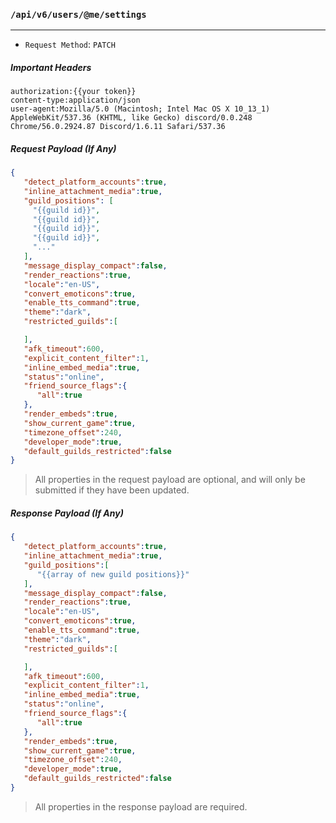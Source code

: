 ### `/api/v6/users/@me/settings`
------

* `Request Method`: `PATCH`

##### Important Headers
```
authorization:{{your token}}
content-type:application/json
user-agent:Mozilla/5.0 (Macintosh; Intel Mac OS X 10_13_1) AppleWebKit/537.36 (KHTML, like Gecko) discord/0.0.248 Chrome/56.0.2924.87 Discord/1.6.11 Safari/537.36
```

##### Request Payload (If Any)
```json
{
   "detect_platform_accounts":true,
   "inline_attachment_media":true,
   "guild_positions": [
     "{{guild id}}",
     "{{guild id}}",
     "{{guild id}}",
     "{{guild id}}",
     "..."
   ],
   "message_display_compact":false,
   "render_reactions":true,
   "locale":"en-US",
   "convert_emoticons":true,
   "enable_tts_command":true,
   "theme":"dark",
   "restricted_guilds":[

   ],
   "afk_timeout":600,
   "explicit_content_filter":1,
   "inline_embed_media":true,
   "status":"online",
   "friend_source_flags":{
      "all":true
   },
   "render_embeds":true,
   "show_current_game":true,
   "timezone_offset":240,
   "developer_mode":true,
   "default_guilds_restricted":false
}
```

> All properties in the request payload are optional, and will only be submitted if they have been updated.

##### Response Payload (If Any)
```json
{
   "detect_platform_accounts":true,
   "inline_attachment_media":true,
   "guild_positions":[
      "{{array of new guild positions}}"
   ],
   "message_display_compact":false,
   "render_reactions":true,
   "locale":"en-US",
   "convert_emoticons":true,
   "enable_tts_command":true,
   "theme":"dark",
   "restricted_guilds":[

   ],
   "afk_timeout":600,
   "explicit_content_filter":1,
   "inline_embed_media":true,
   "status":"online",
   "friend_source_flags":{
      "all":true
   },
   "render_embeds":true,
   "show_current_game":true,
   "timezone_offset":240,
   "developer_mode":true,
   "default_guilds_restricted":false
}
```

> All properties in the response payload are required.
